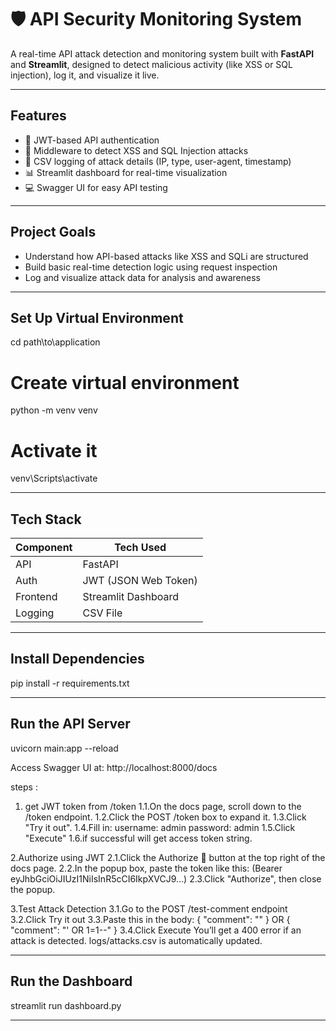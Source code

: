 # 🛡️ API Security Monitoring System

A real-time API attack detection and monitoring system built with **FastAPI** and **Streamlit**, designed to detect malicious activity (like XSS or SQL injection), log it, and visualize it live.

---

## Features

- 🔐 JWT-based API authentication
- 🧼 Middleware to detect XSS and SQL Injection attacks
- 📁 CSV logging of attack details (IP, type, user-agent, timestamp)
- 📊 Streamlit dashboard for real-time visualization
- 💻 Swagger UI for easy API testing

---

## Project Goals

- Understand how API-based attacks like XSS and SQLi are structured
- Build basic real-time detection logic using request inspection
- Log and visualize attack data for analysis and awareness
  
---

## Set Up Virtual Environment
cd path\to\application

# Create virtual environment
python -m venv venv

# Activate it
venv\Scripts\activate

---

## Tech Stack

| Component | Tech Used            |
|----------|----------------------|
| API      | FastAPI              |
| Auth     | JWT (JSON Web Token) |
| Frontend | Streamlit Dashboard  |
| Logging  | CSV File             |

---

## Install Dependencies


pip install -r requirements.txt

---

## Run the API Server

uvicorn main:app --reload

Access Swagger UI at: http://localhost:8000/docs

steps :
1. get JWT token from /token 
1.1.On the docs page, scroll down to the /token endpoint.
1.2.Click the POST /token box to expand it.
1.3.Click "Try it out".
1.4.Fill in:
    username: admin
    password: admin
1.5.Click "Execute"
1.6.if successful will get access token string.

2.Authorize using JWT
2.1.Click the Authorize 🔐 button at the top right of the docs page.
2.2.In the popup box, paste the token like this:
(Bearer eyJhbGciOiJIUzI1NiIsInR5cCI6IkpXVCJ9...)
2.3.Click "Authorize", then close the popup.

3.Test Attack Detection
3.1.Go to the POST /test-comment endpoint
3.2.Click Try it out
3.3.Paste this in the body:
{
  "comment": "<script>alert('xss')</script>"
}
OR
{
  "comment": "' OR 1=1--"
}
3.4.Click Execute
You’ll get a 400 error if an attack is detected.
logs/attacks.csv is automatically updated.

---

## Run the Dashboard

streamlit run dashboard.py

---







